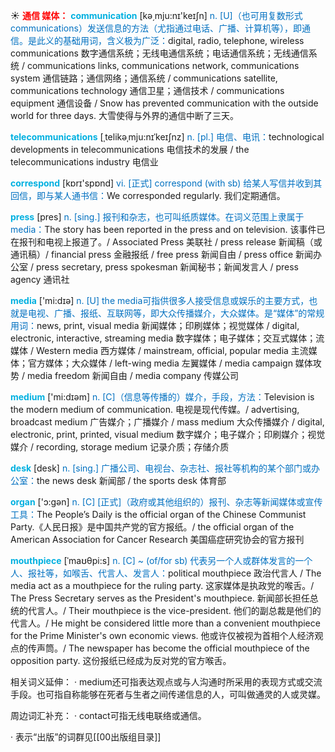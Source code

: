 ☀ <font color="red">**通信 媒体：**</font>
<font color="sky blue">**communication**</font> [kə͵mju:nɪ'keɪʃn] 
<font color="#0070c0">n. [U]（也可用复数形式communications）发送信息的方法（尤指通过电话、广播、计算机等），即通信。是此义的基础用词，含义极为广泛：</font>digital, radio, telephone, wireless communications 数字通信系统；无线电通信系统；电话通信系统；无线通信系统 / communications links, communications network, communications system 通信链路；通信网络；通信系统 / communications satellite, communications technology 通信卫星；通信技术 / communications equipment 通信设备 / Snow has prevented communication with the outside world for three days. 大雪使得与外界的通信中断了三天。
           
<font color="sky blue">**telecommunications**</font> [ˌtelikəˌmju:nɪˈkeɪʃnz]
<font color="#0070c0">n. [pl.] 电信、电讯：</font>technological developments in telecommunications 电信技术的发展 / the telecommunications industry 电信业

<font color="sky blue">**correspond**</font> [kɒrɪ'spɒnd] 
<font color="#0070c0">vi. [正式] correspond (with sb) 给某人写信并收到其回信，即与某人通书信：</font>We corresponded regularly. 我们定期通信。

<font color="sky blue">**press**</font> [pres] 
<font color="#0070c0">n. [sing.] 报刊和杂志，也可叫纸质媒体。在词义范围上隶属于media：</font>The story has been reported in the press and on television. 该事件已在报刊和电视上报道了。/ Associated Press 美联社 / press release 新闻稿（或通讯稿）/ financial press 金融报纸 / free press 新闻自由 / press office 新闻办公室 / press secretary, press spokesman 新闻秘书；新闻发言人 / press agency 通讯社

<font color="sky blue">**media**</font> ['mi:dɪə] 
<font color="#0070c0">n. [U] the media可指供很多人接受信息或娱乐的主要方式，也就是电视、广播、报纸、互联网等，即大众传播媒介，大众媒体。是“媒体”的常规用词：</font>news, print, visual media 新闻媒体；印刷媒体；视觉媒体 / digital, electronic, interactive, streaming media 数字媒体；电子媒体；交互式媒体；流媒体 / Western media 西方媒体 / mainstream, official, popular media 主流媒体；官方媒体；大众媒体 / left-wing media 左翼媒体 / media campaign 媒体攻势 / media freedom 新闻自由 / media company 传媒公司

<font color="sky blue">**medium**</font> ['mi:dɪəm] 
<font color="#0070c0">n. [C]（信息等传播的）媒介，手段，方法：</font>Television is the modern medium of communication. 电视是现代传媒。/ advertising, broadcast medium 广告媒介；广播媒介 / mass medium 大众传播媒介 / digital, electronic, print, printed, visual medium 数字媒介；电子媒介；印刷媒介；视觉媒介 / recording, storage medium 记录介质；存储介质

<font color="sky blue">**desk**</font> [desk] 
<font color="#0070c0">n. [sing.] 广播公司、电视台、杂志社、报社等机构的某个部门或办公室：</font>the news desk 新闻部 / the sports desk 体育部

<font color="sky blue">**organ**</font> ['ɔ:ɡən] 
<font color="#0070c0">n. [C] [正式]（政府或其他组织的）报刊、杂志等新闻媒体或宣传工具：</font>The People’s Daily is the official organ of the Chinese Communist Party.《人民日报》是中国共产党的官方报纸。/ the official organ of the American Association for Cancer Research 美国癌症研究协会的官方报刊
           
<font color="sky blue">**mouthpiece**</font> [ˈmaʊθpi:s]
<font color="#0070c0">n. [C] ~ (of/for sb) 代表另一个人或群体发言的一个人、报社等，如喉舌、代言人、发言人：</font>political mouthpiece 政治代言人 / The media act as a mouthpiece for the ruling party. 这家媒体是执政党的喉舌。/ The Press Secretary serves as the President's mouthpiece. 新闻部长担任总统的代言人。/ Their mouthpiece is the vice-president. 他们的副总裁是他们的代言人。/ He might be considered little more than a convenient mouthpiece for the Prime Minister's own economic views. 他或许仅被视为首相个人经济观点的传声筒。/ The newspaper has become the official mouthpiece of the opposition party. 这份报纸已经成为反对党的官方喉舌。

相关词义延伸：
· medium还可指表达观点或与人沟通时所采用的表现方式或交流手段。也可指自称能够在死者与生者之间传递信息的人，可叫做通灵的人或灵媒。

周边词汇补充：
· contact可指无线电联络或通信。
          
· 表示“出版”的词群见[[00出版组目录]]
